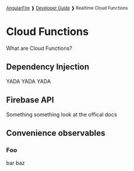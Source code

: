 <small>
<a href="https://github.com/angular/angularfire">AngularFire</a> &#10097; <a href="../README.md#developer-guide">Developer Guide</a> &#10097; Realtime Cloud Functions
</small>

# Cloud Functions

What are Cloud Functions?

## Dependency Injection

YADA YADA YADA

## Firebase API

Something something look at the offical docs

## Convenience observables

### Foo

bar baz